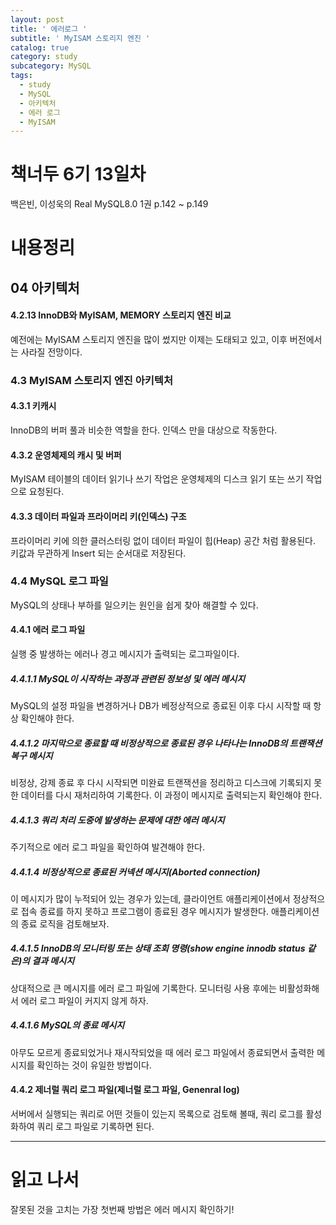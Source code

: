 ```yaml
---
layout: post
title: ' 에러로그 '
subtitle: ' MyISAM 스토리지 엔진 '
catalog: true
category: study
subcategory: MySQL
tags:
  - study
  - MySQL
  - 아키텍처
  - 에러 로그
  - MyISAM
---
```


# 책너두 6기 13일차

백은빈, 이성욱의 Real MySQL8.0 1권 p.142 ~ p.149

# 내용정리

## 04 아키텍처

#### 4.2.13 InnoDB와 MyISAM, MEMORY 스토리지 엔진 비교

예전에는 MyISAM 스토리지 엔진을 많이 썼지만 이제는 도태되고 있고, 이후 버전에서는 사라질 전망이다.

### 4.3 MyISAM 스토리지 엔진 아키텍처

#### 4.3.1 키캐시

InnoDB의 버퍼 풀과 비슷한 역할을 한다. 인덱스 만을 대상으로 작동한다.

#### 4.3.2 운영체제의 캐시 및 버퍼

MyISAM 테이블의 데이터 읽기나 쓰기 작업은 운영체제의 디스크 읽기 또는 쓰기 작업으로 요청된다.

#### 4.3.3 데이터 파일과 프라이머리 키(인덱스) 구조

프라이머리 키에 의한 클러스터링 없이 데이터 파일이 힙(Heap) 공간 처럼 활용된다. 키값과 무관하게 Insert 되는 순서대로 저장된다.

### 4.4 MySQL 로그 파일

MySQL의 상태나 부하를 일으키는 원인을 쉽게 찾아 해결할 수 있다.

#### 4.4.1 에러 로그 파일

실행 중 발생하는 에러나 경고 메시지가 출력되는 로그파일이다.

##### 4.4.1.1 MySQL이 시작하는 과정과 관련된 정보성 및 에러 메시지

MySQL의 설정 파일을 변경하거나 DB가 베정상적으로 종료된 이후 다시 시작할 때 항상 확인해야 한다.

##### 4.4.1.2 마지막으로 종료할 때 비정상적으로 종료된 경우 나타나는 InnoDB의 트랜잭션 복구 메시지

비정상, 강제 종료 후 다시 시작되면 미완료 트랜잭션을 정리하고 디스크에 기록되지 못한 데이터를 다시 재처리하여 기록한다. 이 과정이 메시지로 출력되는지 확인해야 한다.

##### 4.4.1.3 쿼리 처리 도중에 발생하는 문제에 대한 에러 메시지

주기적으로 에러 로그 파일을 확인하여 발견해야 한다.

##### 4.4.1.4 비정상적으로 종료된 커넥션 메시지(Aborted connection)

이 메시지가 많이 누적되어 있는 경우가 있는데, 클라이언트 애플리케이션에서 정상적으로 접속 종료를 하지 못하고 프로그램이 종료된 경우 메시지가 발생한다. 애플리케이션의 종료 로직을 검토해보자.

##### 4.4.1.5 InnoDB의 모니터링 또는 상태 조회 명령(show engine innodb status 같은)의 결과 메시지

상대적으로 큰 메시지를 에러 로그 파일에 기록한다. 모니터링 사용 후에는 비활성화해서 에러 로그 파일이 커지지 않게 하자.

##### 4.4.1.6 MySQL의 종료 메시지

아무도 모르게 종료되었거나 재시작되었을 때 에러 로그 파일에서 종료되면서 출력한 메시지를 확인하는 것이 유일한 방법이다.

#### 4.4.2 제너럴 쿼리 로그 파일(제너럴 로그 파일, Genenral log)

서버에서 실행되는 쿼리로 어떤 것들이 있는지 목록으로 검토해 볼때, 쿼리 로그를 활성화하여 쿼리 로그 파일로 기록하면 된다.

---

# 읽고 나서

잘못된 것을 고치는 가장 첫번째 방법은 에러 메시지 확인하기!
